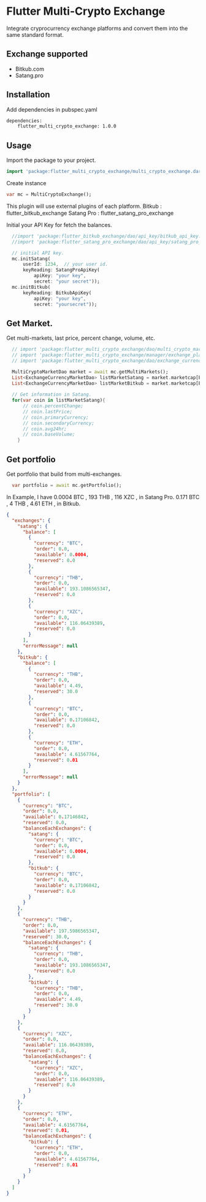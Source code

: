 # Flutter Multi-Crypto Exchange

Integrate cryprocurrency exchange platforms and convert them into the same standard format.

## Exchange supported
- Bitkub.com
- Satang.pro

## Installation

Add dependencies in pubspec.yaml

```bash
dependencies:
    flutter_multi_crypto_exchange: 1.0.0
```

## Usage

Import the package to your project.

```dart
import 'package:flutter_multi_crypto_exchange/multi_crypto_exchange.dart';
```

Create instance

```dart
var mc = MultiCryptoExchange();
```

This plugin will use external plugins of each platform.
ฺBitkub     : flutter_bitkub_exchange
Satang Pro : flutter_satang_pro_exchange


Initial your API Key for fetch the balances.

```dart
  //import 'package:flutter_bitkub_exchange/dao/api_key/bitkub_api_key.dart';
  //import 'package:flutter_satang_pro_exchange/dao/api_key/satang_pro_api_key.dart';

  // initial API key.
  mc.initSatang(
      userId: 1234,  // your user id.
      keyReading: SatangProApiKey(
          apiKey: "your key",
          secret: "your secret"));
  mc.initBitkub(
      keyReading: BitkubApiKey(
          apiKey: "your key",
          secret: "yoursecret"));
```

## Get Market.

Get multi-markets, last price, percent change, volume, etc.

```dart
  // import 'package:flutter_multi_crypto_exchange/dao/multi_crypto_market_dao.dart';
  // import 'package:flutter_multi_crypto_exchange/manager/exchange_platform.dart';
  // import 'package:flutter_multi_crypto_exchange/dao/exchange_currency_market_dao.dart';

  MultiCryptoMarketDao market = await mc.getMultiMarkets();
  List<ExchangeCurrencyMarketDao> listMarketSatang = market.marketcap[ExchangePlatform.SATANG_PRO];
  List<ExchangeCurrencyMarketDao> listMarketBitkub = market.marketcap[ExchangePlatform.BITKUB];
  
  // Get information in Satang.
  for(var coin in listMarketSatang){
      // coin.percentChange;
      // coin.lastPrice;
      // coin.primaryCurrency;
      // coin.secondaryCurrency;
      // coin.avg24hr;
      // coin.baseVolume;
    }
```

## Get portfolio

Get portfolio that build from multi-exchanges.

```dart
  var portfolio = await mc.getPortfolio();
```

In Example, I have
0.0004 BTC , 193 THB , 116 XZC , in Satang Pro.
0.171 BTC , 4 THB , 4.61 ETH , in Bitkub.


```json
{
  "exchanges": {
    "satang": {
      "balance": [
        {
          "currency": "BTC",
          "order": 0.0,
          "available": 0.0004,
          "reserved": 0.0
        },
        {
          "currency": "THB",
          "order": 0.0,
          "available": 193.1086565347,
          "reserved": 0.0
        },
        {
          "currency": "XZC",
          "order": 0.0,
          "available": 116.06439389,
          "reserved": 0.0
        }
      ],
      "errorMessage": null
    },
    "bitkub": {
      "balance": [
        {
          "currency": "THB",
          "order": 0.0,
          "available": 4.49,
          "reserved": 30.0
        },
        {
          "currency": "BTC",
          "order": 0.0,
          "available": 0.17106842,
          "reserved": 0.0
        },
        {
          "currency": "ETH",
          "order": 0.0,
          "available": 4.61567764,
          "reserved": 0.01
        }
      ],
      "errorMessage": null
    }
  },
  "portfolio": [
    {
      "currency": "BTC",
      "order": 0.0,
      "available": 0.17146842,
      "reserved": 0.0,
      "balanceEachExchanges": {
        "satang": {
          "currency": "BTC",
          "order": 0.0,
          "available": 0.0004,
          "reserved": 0.0
        },
        "bitkub": {
          "currency": "BTC",
          "order": 0.0,
          "available": 0.17106842,
          "reserved": 0.0
        }
      }
    },
    {
      "currency": "THB",
      "order": 0.0,
      "available": 197.5986565347,
      "reserved": 30.0,
      "balanceEachExchanges": {
        "satang": {
          "currency": "THB",
          "order": 0.0,
          "available": 193.1086565347,
          "reserved": 0.0
        },
        "bitkub": {
          "currency": "THB",
          "order": 0.0,
          "available": 4.49,
          "reserved": 30.0
        }
      }
    },
    {
      "currency": "XZC",
      "order": 0.0,
      "available": 116.06439389,
      "reserved": 0.0,
      "balanceEachExchanges": {
        "satang": {
          "currency": "XZC",
          "order": 0.0,
          "available": 116.06439389,
          "reserved": 0.0
        }
      }
    },
    {
      "currency": "ETH",
      "order": 0.0,
      "available": 4.61567764,
      "reserved": 0.01,
      "balanceEachExchanges": {
        "bitkub": {
          "currency": "ETH",
          "order": 0.0,
          "available": 4.61567764,
          "reserved": 0.01
        }
      }
    }
  ]
}
```